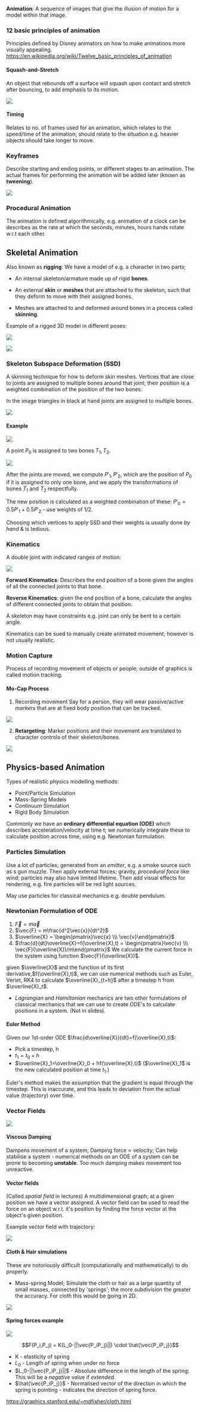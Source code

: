 **Animation**: A sequence of images that give the illusion of motion for a model within that image.

### 12 basic principles of animation 
Principles defined by Disney animators on how to make animations more visually appealing.
https://en.wikipedia.org/wiki/Twelve_basic_principles_of_animation

#### Squash-and-Stretch
An object that rebounds off a surface will squash upon contact and stretch after bouncing, to add emphasis to its motion.

![](misc/Pasted%20image%2020231014180423.png)

#### Timing
Relates to no. of frames used for an animation, which relates to the speed/time of the animation; should relate to the situation e.g. heavier objects should take longer to move.


### Keyframes
Describe starting and ending points, or different stages to an animation. The actual frames for performing the animation will be added later (known as **tweening**).

![](misc/Pasted%20image%2020231014180719.png)

### Procedural Animation
The animation is defined algorithmically, e.g. animation of  a clock can be describes as the rate at which the seconds, minutes, hours hands rotate w.r.t each other.

## Skeletal Animation

Also known as **rigging**: We have a model of e.g. a character in two parts; 

- An internal skeleton/armature made up of rigid **bones**.

- An external **skin** or **meshes** that are attached to the skeleton, such that they deform to move with their assigned bones.

- Meshes are attached to and deformed around bones in a process called **skinning**.

Example of a rigged 3D model in different poses:

![](misc/Pasted%20image%2020231015142746.png)

![](misc/Pasted%20image%2020231015142757.png)

### Skeleton Subspace Deformation (SSD)
A skinning technique for how to deform skin meshes.
Vertices that are close to joints are assigned to multiple bones around that joint; their position is a weighted combination of the position of the two bones.

In the image triangles in black at hand joints are assigned to multiple bones.

![](misc/Pasted%20image%2020231015154509.png)

#### Example

![](misc/Pasted%20image%2020231015154633.png)

A point $P_0$ is assigned to two bones $T_1, T_2$.

![](misc/Pasted%20image%2020231015154758.png)

After the joints are moved, we compute $P'_1,P'_2$, which are the position of $P_0$ if it is assigned to only one bone, and we apply the transformations of bones $T_1$ and $T_2$ respectfully.

The new position is calculated as a weighted combination of these: $P'_0=0.5P'_1+0.5P'_2$ - use weights of $1/2$.

Choosing which vertices to apply SSD and their weights is usually done *by hand* & is tedious.

### Kinematics

A double joint with indicated ranges of motion:

![](misc/Pasted%20image%2020231015150738.png)

**Forward Kinematics**: Describes the end position of a bone given the angles of all the connected joints to that bone.

**Reverse Kinematics**: given the end position of a bone, calculate the angles of different connected joints to obtain that position.

A skeleton may have constraints e.g. joint can only be bent to a certain angle.

Kinematics can be sued to manually create animated movement; however is not usually realistic.

### Motion Capture
Process of recording movement of objects or people; outside of graphics is called motion tracking.

#### Mo-Cap Process

1. Recording movement
Say for a person, they will wear passive/active *markers* that are at fixed body position that can be tracked.

![](misc/Pasted%20image%2020231015151741.png)

2. **Retargeting**: Marker positions and their movement are translated to character controls of their skeleton/bones.

![](misc/Pasted%20image%2020231015152007.png)

## Physics-based Animation

Types of realistic physics modelling methods:
- Point/Particle Simulation
- Mass-Spring Models
- Continuum Simulation
- Rigid Body Simulation

Commonly we have an **ordinary differential equation (ODE)** which describes acceleration/velocity at time t; we numerically integrate these to calculate position across time, using e.g. Newtonian formulation.

### Particles Simulation
Use a lot of particles; generated from an *emitter*, e.g. a smoke source such as s gun muzzle. Then apply external forces; gravity, *procedural force* like wind; particles may also have limited lifetime. Then add visual effects for rendering, e.g. fire particles will be red light sources.

May use particles for classical mechanics e.g. double pendulum. 

### Newtonian Formulation of ODE

1. $\vec{F}=m\vec{a}$
2. $\vec{F} = m\frac{d^2\vec{x}}{dt^2}$
3. $\overline{X} = \begin{pmatrix}\vec{x} \\\ \vec{v}\end{pmatrix}$
4. $\frac{d}{dt}\overline{X}=f(\overline{X},t) = \begin{pmatrix}\vec{v} \\\ \vec{F}(\overline{X})/m\end{pmatrix}$
We calculate the current force in the system using function $\vec{F}(\overline{X})$.

given $\overline{X}$ and the function of its first derivative,$f(\overline{X},t)$, we can use numerical methods such as Euler, Verlet, RK4 to calculate  $\overline{X}_{t+h}$ after a timestep h from $\overline{X}_t$.

- *Lagrangian* and *Hamiltonian* mechanics are two other formulations of classical mechanics that we can use to create ODE's to calculate positions in a system. (Not in slides).

#### Euler Method
Given our 1st-order ODE $\frac{d\overline{X}}{dt}=f(\overline{X},t)$:
- Pick a timestep, h
- $t_1=t_0+h$
- $\overline{X}_1=\overline{X}_0 + hf(\overline{X},t)$
($\overline{X}_1$ is the new calculated position at time $t_1$.)

Euler's method makes the assumption that the gradient is equal through the timestep. This is inaccurate, and this leads to deviation from the actual value (trajectory) over time.

### Vector Fields

![](misc/Pasted%20image%2020231015165526.png)


#### Viscous Damping
Dampens movement of a system; Damping force $\propto$ velocity; Can help stabilise a system - numerical methods on an ODE of a system can be prone to becoming **unstable**. Too much damping makes movement too unreactive.

#### Vector fields
(Called *spatial field* in lectures)
A multidimensional graph; at a given position we have a vector assigned.
A vector field can be used to read the force on an object w.r.t. it's position by finding the force vector at the object's given position.

Example vector field with trajectory:

![](misc/Pasted%20image%2020231015171424.png)



#### Cloth & Hair simulations
These are notoriously difficult (computationally and mathematically) to do properly.

- Mass-spring Model; Simulate the cloth or hair as a large quantity of small masses, connected by 'springs'; the more subdivision the greater the accuracy. For cloth this would be going in 2D.

![](misc/Pasted%20image%2020231015172057.png)


#### Spring forces example
![](misc/Pasted%20image%2020231015173002.png)

$$F(P_i,P_j) = K(L_0-||\vec{P_iP_j}||) \cdot \hat{\vec{P_iP_j}}$$ 
- K - elasticity of spring
- $L_0$ - Length of spring when under no force
- $L_0-||\vec{P_iP_j}||$ - Absolute difference in the length of the spring; This will be a *negative* value if *extended*.
- $\hat{\vec{P_iP_j}}$ - Normalised vector of the direction in which the spring is pointing - indicates the direction of spring force.

https://graphics.stanford.edu/~mdfisher/cloth.html




